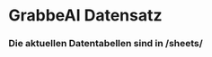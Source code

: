 













































































































































































































































































































































































































































































# GrabbeAI Datensatz





### Die aktuellen Datentabellen sind in /sheets/


